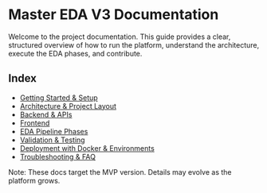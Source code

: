 # Master EDA V3 Documentation

Welcome to the project documentation. This guide provides a clear, structured overview of how to run the platform, understand the architecture, execute the EDA phases, and contribute.

## Index
- [Getting Started & Setup](getting-started.md)
- [Architecture & Project Layout](architecture.md)
- [Backend & APIs](backend.md)
- [Frontend](frontend.md)
- [EDA Pipeline Phases](phases.md)
- [Validation & Testing](validation-and-testing.md)
- [Deployment with Docker & Environments](deployment-docker.md)
- [Troubleshooting & FAQ](troubleshooting.md)

Note: These docs target the MVP version. Details may evolve as the platform grows.


